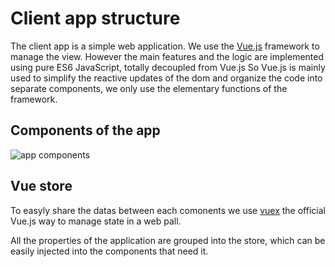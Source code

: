 # Client app structure

The client app is a simple web application.
We use the [Vue.js](https://vuejs.org/) framework to manage the view.
However the main features and the logic are implemented using pure ES6 JavaScript, totally decoupled from Vue.js
So Vue.js is mainly used to simplify the reactive updates of the dom and organize the code into separate components, we only use the elementary functions of the framework.

## Components of the app

![app components](./diagrams/app_components.svg)

## Vue store

To easyly share the datas between each comonents we use [vuex](https://vuex.vuejs.org/) the official Vue.js way to manage state in a web pall.

All the properties of the application are grouped into the store, which can be easily injected into the components that need it.
